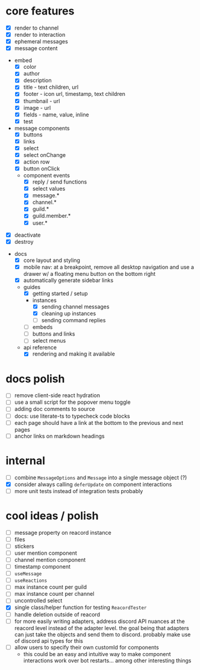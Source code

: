 # core features

- [x] render to channel
- [x] render to interaction
- [x] ephemeral messages
- [x] message content
- embed
  - [x] color
  - [x] author
  - [x] description
  - [x] title - text children, url
  - [x] footer - icon url, timestamp, text children
  - [x] thumbnail - url
  - [x] image - url
  - [x] fields - name, value, inline
  - [x] test
- message components
  - [x] buttons
  - [x] links
  - [x] select
  - [x] select onChange
  - [x] action row
  - [x] button onClick
  - component events
    - [x] reply / send functions
    - [x] select values
    - [x] message.\*
    - [x] channel.\*
    - [x] guild.\*
    - [x] guild.member.\*
    - [x] user.\*
- [x] deactivate
- [x] destroy
- docs
  - [x] core layout and styling
  - [x] mobile nav: at a breakpoint, remove all desktop navigation and use a drawer w/ a floating menu button on the bottom right
  - [x] automatically generate sidebar links
  - guides
    - [x] getting started / setup
    - instances
      - [x] sending channel messages
      - [x] cleaning up instances
      - [ ] sending command replies
    - [ ] embeds
    - [ ] buttons and links
    - [ ] select menus
  - api reference
    - [x] rendering and making it available

# docs polish

- [ ] remove client-side react hydration
- [ ] use a small script for the popover menu toggle
- [ ] adding doc comments to source
- [ ] docs: use literate-ts to typecheck code blocks
- [ ] each page should have a link at the bottom to the previous and next pages
- [ ] anchor links on markdown headings

# internal

- [ ] combine `MessageOptions` and `Message` into a single message object (?)
- [x] consider always calling `deferUpdate` on component interactions
- [ ] more unit tests instead of integration tests probably

# cool ideas / polish

- [ ] message property on reacord instance
- [ ] files
- [ ] stickers
- [ ] user mention component
- [ ] channel mention component
- [ ] timestamp component
- [ ] `useMessage`
- [ ] `useReactions`
- [ ] max instance count per guild
- [ ] max instance count per channel
- [ ] uncontrolled select
- [x] single class/helper function for testing `ReacordTester`
- [ ] handle deletion outside of reacord
- [ ] for more easily writing adapters, address discord API nuances at the reacord level instead of the adapter level. the goal being that adapters can just take the objects and send them to discord. probably make use of discord api types for this
- [ ] allow users to specify their own customId for components
  - this could be an easy and intuitive way to make component interactions work over bot restarts... among other interesting things
